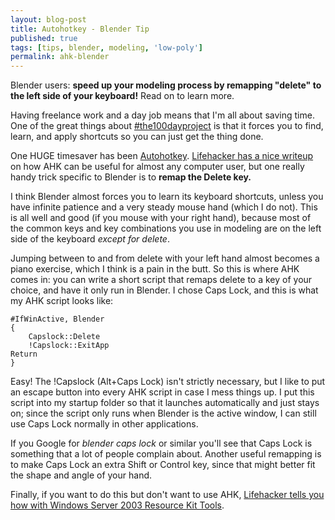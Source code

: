 ```yaml
---
layout: blog-post
title: Autohotkey - Blender Tip
published: true		
tags: [tips, blender, modeling, 'low-poly']
permalink: ahk-blender
---
```

Blender users: **speed up your modeling process by remapping "delete" to the left side of your keyboard!** Read on to learn more. 

Having freelance work and a day job means that I'm all about saving time. One of the great things about [#the100dayproject](/100-day-project/) is that it forces you to find, learn, and apply shortcuts so you can just get the thing done. 

One HUGE timesaver has been [Autohotkey](http://www.autohotkey.com/). [Lifehacker has a nice writeup](http://lifehacker.com/316589/turn-any-action-into-a-keyboard-shortcut) on how AHK can be useful for almost any computer user, but one really handy trick specific to Blender is to **remap the Delete key.** 

I think Blender almost forces you to learn its keyboard shortcuts, unless you have infinite patience and a very steady mouse hand (which I do not). This is all well and good (if you mouse with your right hand), because most of the common keys and key combinations you use in modeling are on the left side of the keyboard *except for delete*. 

Jumping between to and from delete with your left hand almost becomes a piano exercise, which I think is a pain in the butt. So this is where AHK comes in: you can write a short script that remaps delete to a key of your choice, and have it only run in Blender. I chose Caps Lock, and this is what my AHK script looks like:

```
#IfWinActive, Blender
{
	Capslock::Delete
	!Capslock::ExitApp
Return
}
```
Easy! The !Capslock (Alt+Caps Lock) isn't strictly necessary, but I like to put an escape button into every AHK script in case I mess things up. I put this script into my startup folder so that it launches automatically and just stays on; since the script only runs when Blender is the active window, I can still use Caps Lock normally in other applications. 

If you Google for *blender caps lock* or similar you'll see that Caps Lock is something that a lot of people complain about. Another useful remapping is to make Caps Lock an extra Shift or Control key, since that might better fit the shape and angle of your hand. 

Finally, if you want to do this but don't want to use AHK, [Lifehacker tells you how with Windows Server 2003 Resource Kit Tools](http://lifehacker.com/5715026/remap-your-capslock-key-sans-autohotkey-or-third-party-apps). 